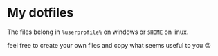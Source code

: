 # My dotfiles
The files belong in `%userprofile%` on windows or `$HOME` on linux.

feel free to create your own files and copy what seems useful to you 😉

